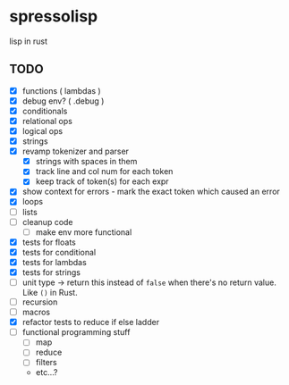 # spressolisp
lisp in rust


## TODO
- [x] functions ( lambdas )
- [x] debug env? ( .debug )
- [X] conditionals
- [x] relational ops
- [x] logical ops
- [x] strings
- [x] revamp tokenizer and parser
    - [x] strings with spaces in them
    - [x] track line and col num for each token
    - [x] keep track of token(s) for each expr
- [x] show context for errors - mark the exact token which caused an error
- [x] loops
- [ ] lists
- [ ] cleanup code
  - [ ] make env more functional
- [x] tests for floats
- [x] tests for conditional
- [x] tests for lambdas
- [x] tests for strings
- [ ] unit type -> return this instead of `false` when there's no return value. Like `()` in Rust.
- [ ] recursion
- [ ] macros
- [x] refactor tests to reduce if else ladder
- [ ] functional programming stuff
  - [ ] map
  - [ ] reduce
  - [ ] filters
  - etc...?
